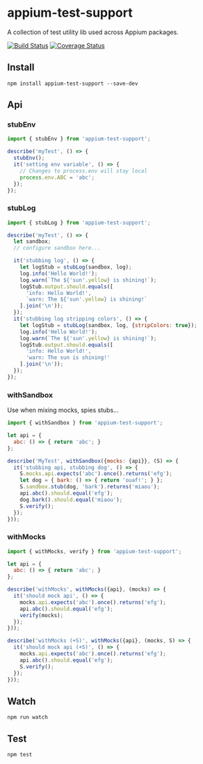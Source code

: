 appium-test-support
===================

A collection of test utility lib used across Appium packages.

[![Build Status](https://travis-ci.org/appium/appium-test-support.svg?branch=master)](https://travis-ci.org/appium/appium-test-support)
[![Coverage Status](https://coveralls.io/repos/appium/appium-test-support/badge.svg?branch=master&service=github)](https://coveralls.io/github/appium/appium-test-support?branch=master)

## Install

```
npm install appium-test-support --save-dev
```

## Api

### stubEnv

```js
import { stubEnv } from 'appium-test-support';

describe('myTest', () => {
  stubEnv();
  it('setting env variable', () => {
    // Changes to process.env will stay local
    process.env.ABC = 'abc';
  });
});
```

### stubLog

```js
import { stubLog } from 'appium-test-support';

describe('myTest', () => {
  let sandbox;
  // configure sandbox here...

  it('stubbing log', () => {
    let logStub = stubLog(sandbox, log);
    log.info('Hello World!');
    log.warn(`The ${'sun'.yellow} is shining!`);
    logStub.output.should.equals([
      'info: Hello World!',
      `warn: The ${'sun'.yellow} is shining!`
    ].join('\n'));
  });
  it('stubbing log stripping colors', () => {
    let logStub = stubLog(sandbox, log, {stripColors: true});
    log.info('Hello World!');
    log.warn(`The ${'sun'.yellow} is shining!`);
    logStub.output.should.equals([
      'info: Hello World!',
      'warn: The sun is shining!'
    ].join('\n'));
  });
});
```

### withSandbox

Use when mixing mocks, spies stubs...

```js
import { withSandbox } from 'appium-test-support';

let api = {
  abc: () => { return 'abc'; }
};

describe('MyTest', withSandbox({mocks: {api}}, (S) => {
  it('stubbing api, stubbing dog', () => {
    S.mocks.api.expects('abc').once().returns('efg');
    let dog = { bark: () => { return 'ouaf!'; } };
    S.sandbox.stub(dog, 'bark').returns('miaou');
    api.abc().should.equal('efg');
    dog.bark().should.equal('miaou');
    S.verify();
  });
}));
```

### withMocks

```js
import { withMocks, verify } from 'appium-test-support';

let api = {
  abc: () => { return 'abc'; }
};

describe('withMocks', withMocks({api}, (mocks) => {
  it('should mock api', () => {
    mocks.api.expects('abc').once().returns('efg');
    api.abc().should.equal('efg');
    verify(mocks);
  });
}));

describe('withMocks (+S)', withMocks({api}, (mocks, S) => {
  it('should mock api (+S)', () => {
    mocks.api.expects('abc').once().returns('efg');
    api.abc().should.equal('efg');
    S.verify();
  });
}));
```

## Watch

```
npm run watch
```

## Test

```
npm test
```
